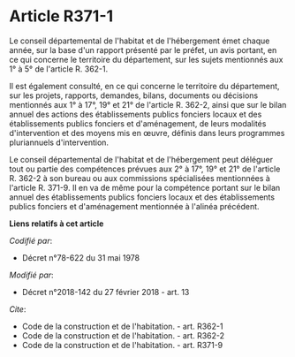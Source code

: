 # Article R371-1

Le conseil départemental de l'habitat et de l'hébergement émet chaque année, sur la base d'un rapport présenté par le préfet,
un avis portant, en ce qui concerne le territoire du département, sur les sujets mentionnés aux 1° à 5° de l'article R.
362-1.

Il est également consulté, en ce qui concerne le territoire du département, sur les projets, rapports, demandes, bilans,
documents ou décisions mentionnés aux 1° à 17°, 19° et 21° de l'article R. 362-2, ainsi que sur le bilan annuel des actions
des établissements publics fonciers locaux et des établissements publics fonciers et d'aménagement, de leurs modalités
d'intervention et des moyens mis en œuvre, définis dans leurs programmes pluriannuels d'intervention.

Le conseil départemental de l'habitat et de l'hébergement peut déléguer tout ou partie des compétences prévues aux 2° à 17°,
19° et 21° de l'article R. 362-2 à son bureau ou aux commissions spécialisées mentionnées à l'article R. 371-9. Il en va de
même pour la compétence portant sur le bilan annuel des établissements publics fonciers locaux et des établissements publics
fonciers et d'aménagement mentionnée à l'alinéa précédent.

**Liens relatifs à cet article**

_Codifié par_:

  - Décret n°78-622 du 31 mai 1978

_Modifié par_:

  - Décret n°2018-142 du 27 février 2018 - art. 13

_Cite_:

  - Code de la construction et de l'habitation. - art. R362-1
  - Code de la construction et de l'habitation. - art. R362-2
  - Code de la construction et de l'habitation. - art. R371-9
